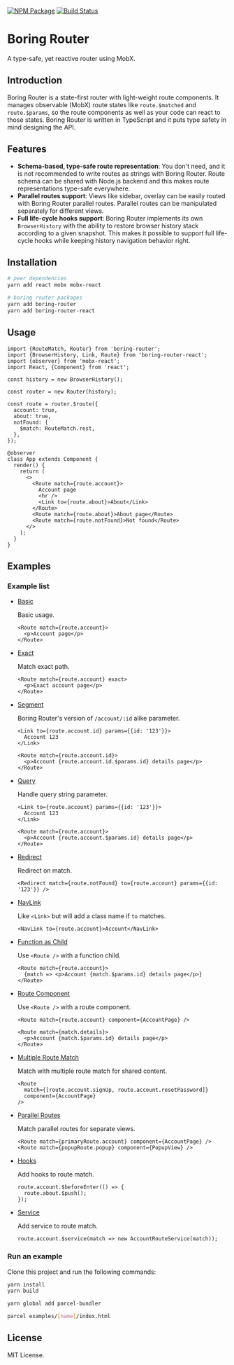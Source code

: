 [![NPM Package](https://badge.fury.io/js/boring-router.svg)](https://www.npmjs.com/package/boring-router)
[![Build Status](https://travis-ci.org/makeflow/boring-router.svg?branch=master)](https://travis-ci.org/makeflow/boring-router)

# Boring Router

A type-safe, yet reactive router using MobX.

## Introduction

Boring Router is a state-first router with light-weight route components. It manages observable (MobX) route states like `route.$matched` and `route.$params`, so the route components as well as your code can react to those states. Boring Router is written in TypeScript and it puts type safety in mind designing the API.

## Features

- **Schema-based, type-safe route representation**: You don't need, and it is not recommended to write routes as strings with Boring Router. Route schema can be shared with Node.js backend and this makes route representations type-safe everywhere.
- **Parallel routes support**: Views like sidebar, overlay can be easily routed with Boring Router parallel routes. Parallel routes can be manipulated separately for different views.
- **Full life-cycle hooks support**: Boring Router implements its own `BrowserHistory` with the ability to restore browser history stack according to a given snapshot. This makes it possible to support full life-cycle hooks while keeping history navigation behavior right.

## Installation

```sh
# peer dependencies
yarn add react mobx mobx-react

# boring router packages
yarn add boring-router
yarn add boring-router-react
```

## Usage

```tsx
import {RouteMatch, Router} from 'boring-router';
import {BrowserHistory, Link, Route} from 'boring-router-react';
import {observer} from 'mobx-react';
import React, {Component} from 'react';

const history = new BrowserHistory();

const router = new Router(history);

const route = router.$route({
  account: true,
  about: true,
  notFound: {
    $match: RouteMatch.rest,
  },
});

@observer
class App extends Component {
  render() {
    return (
      <>
        <Route match={route.account}>
          Account page
          <hr />
          <Link to={route.about}>About</Link>
        </Route>
        <Route match={route.about}>About page</Route>
        <Route match={route.notFound}>Not found</Route>
      </>
    );
  }
}
```

## Examples

### Example list

- [Basic](packages/boring-router-react/examples/basic/main.tsx)

  Basic usage.

  ```tsx
  <Route match={route.account}>
    <p>Account page</p>
  </Route>
  ```

- [Exact](packages/boring-router-react/examples/exact/main.tsx)

  Match exact path.

  ```tsx
  <Route match={route.account} exact>
    <p>Exact account page</p>
  </Route>
  ```

- [Segment](packages/boring-router-react/examples/segment/main.tsx)

  Boring Router's version of `/account/:id` alike parameter.

  ```tsx
  <Link to={route.account.id} params={{id: '123'}}>
    Account 123
  </Link>
  ```

  ```tsx
  <Route match={route.account.id}>
    <p>Account {route.account.id.$params.id} details page</p>
  </Route>
  ```

- [Query](packages/boring-router-react/examples/query/main.tsx)

  Handle query string parameter.

  ```tsx
  <Link to={route.account} params={{id: '123'}}>
    Account 123
  </Link>
  ```

  ```tsx
  <Route match={route.account}>
    <p>Account {route.account.$params.id} details page</p>
  </Route>
  ```

- [Redirect](packages/boring-router-react/examples/redirect/main.tsx)

  Redirect on match.

  ```tsx
  <Redirect match={route.notFound} to={route.account} params={{id: '123'}} />
  ```

- [NavLink](packages/boring-router-react/examples/nav-link/main.tsx)

  Like `<Link>` but will add a class name if `to` matches.

  ```tsx
  <NavLink to={route.account}>Account</NavLink>
  ```

- [Function as Child](packages/boring-router-react/examples/function-as-child/main.tsx)

  Use `<Route />` with a function child.

  ```tsx
  <Route match={route.account}>
    {match => <p>Account {match.$params.id} details page</p>}
  </Route>
  ```

- [Route Component](packages/boring-router-react/examples/route-component/main.tsx)

  Use `<Route />` with a route component.

  ```tsx
  <Route match={route.account} component={AccountPage} />
  ```

  ```tsx
  <Route match={match.details}>
    <p>Account {match.$params.id} details page</p>
  </Route>
  ```

- [Multiple Route Match](packages/boring-router-react/examples/multi-route-match/main.tsx)

  Match with multiple route match for shared content.

  ```tsx
  <Route
    match={[route.account.signUp, route.account.resetPassword]}
    component={AccountPage}
  />
  ```

- [Parallel Routes](packages/boring-router-react/examples/parallel-routes/main.tsx)

  Match parallel routes for separate views.

  ```tsx
  <Route match={primaryRoute.account} component={AccountPage} />
  <Route match={popupRoute.popup} component={PopupView} />
  ```

- [Hooks](packages/boring-router-react/examples/hooks/main.tsx)

  Add hooks to route match.

  ```tsx
  route.account.$beforeEnter(() => {
    route.about.$push();
  });
  ```

- [Service](packages/boring-router-react/examples/service/main.tsx)

  Add service to route match.

  ```tsx
  route.account.$service(match => new AccountRouteService(match));
  ```

### Run an example

Clone this project and run the following commands:

```sh
yarn install
yarn build

yarn global add parcel-bundler

parcel examples/[name]/index.html
```

## License

MIT License.
